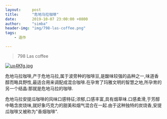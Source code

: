 ```yaml
---
layout:     post
title:      "危地马拉咖啡"
date:       2019-10-07 23:00:00 +0800
author:     "simba"
header-img: "img/798-las-coffee.png"
tags:
    - 造作

---
```


>798 Las coffee

[![ux4Kfg.jpg](https://s2.ax1x.com/2019/10/13/ux4Kfg.jpg)](https://imgchr.com/i/ux4Kfg)


危地马拉咖啡,产于危地马拉,属于波旁种的咖啡豆,是酸味较强的品种之一,味道香醇而略具野性,最适合用来调配成混合咖啡.在孕育了玛雅文明的智慧之地,所孕育的另一个结晶:那就是危地马拉的咖啡.

危地马拉安提瓜咖啡的风味口感特征;浓郁,口感丰富,具有烟草味.口感柔滑,于芳醇中略含炭烧味,就好象巧克力的甜美和烟气混合在一起.由于这种独特的炭烧香,安提瓜咖啡又被称为"香烟咖啡".